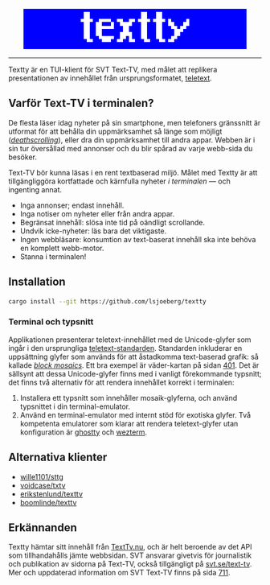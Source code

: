<!-- LOGO -->
<p align="center">
  <img src="./media/banner.png" alt="textty">
</p>

---

Textty är en TUI-klient för SVT Text-TV, med målet att replikera
presentationen av innehållet från ursprungsformatet, [teletext].

## Varför Text-TV i terminalen?

De flesta läser idag nyheter på sin smartphone, men telefoners gränssnitt är
utformat för att behålla din uppmärksamhet så länge som möjligt
(_[deathscrolling]_), eller dra din uppmärksamhet till andra appar. Webben är i
sin tur översållad med annonser och du blir spårad av varje webb-sida du
besöker.

Text-TV bör kunna läsas i en rent textbaserad miljö. Målet med Textty är att
tillgängliggöra kortfattade och kärnfulla nyheter _i terminalen_ &mdash; och
ingenting annat.

- Inga annonser; endast innehåll.
- Inga notiser om nyheter eller från andra appar.
- Begränsat innehåll: slösa inte tid på oändligt scrollande.
- Undvik icke-nyheter: läs bara det viktigaste.
- Ingen webbläsare: konsumtion av text-baserat innehåll ska inte behöva en
  komplett webb-motor.
- Stanna i terminalen!

## Installation

```sh
cargo install --git https://github.com/lsjoeberg/textty
```

### Terminal och typsnitt

Applikationen presenterar teletext-innehållet med de Unicode-glyfer som
ingår i den ursprungliga [teletext-standarden]. Standarden inkluderar en
uppsättning glyfer som används för att åstadkomma text-baserad grafik: så
kallade _[block mosaics]_. Ett bra exempel är väder-kartan på sidan [401]. Det
är sällsynt att dessa Unicode-glyfer finns med i vanligt förekommande typsnitt;
det finns två alternativ för att rendera innehållet korrekt i terminalen:

1. Installera ett typsnitt som innehåller mosaik-glyferna, och använd typsnittet
   i din terminal-emulator.
2. Använd en terminal-emulator med internt stöd för exotiska glyfer. Två
   kompetenta emulatorer som klarar att rendera teletext-glyfer utan
   konfiguration är [ghostty] och [wezterm].

## Alternativa klienter

- [wille1101/sttg](https://github.com/wille1101/sttg)
- [voidcase/txtv](https://github.com/voidcase/txtv)
- [erikstenlund/texttv](https://github.com/erikstenlund/texttv)
- [boomlinde/texttv](https://github.com/boomlinde/texttv)

## Erkännanden

Textty hämtar sitt innehåll från [TextTv.nu], och är helt beroende av det API
som tillhandahålls jämte webbsidan. SVT ansvarar givetvis för journalistik och
publikation av sidorna på Text-TV, också tillgängligt på [svt.se/text-tv]. Mer
och uppdaterad information om SVT Text-TV finns på sida [711].

<!-- referenser -->
[teletext]: https://sv.wikipedia.org/wiki/Text-TV 
[deathscrolling]: https://www.urbandictionary.com/define.php?term=deathscrolling
[teletext-standarden]: https://en.wikipedia.org/wiki/Teletext_character_set
[401]: https://www.svt.se/text-tv/401
[block mosaics]: https://en.wikipedia.org/wiki/Teletext_character_set#G1_block_mosaics 
[ghostty]: https://ghostty.org/
[wezterm]: https://wezterm.org/
[TextTv.nu]: https://texttv.nu/blogg/texttv-api
[svt.se/text-tv]: https://www.svt.se/text-tv
[711]: https://www.svt.se/text-tv/711
